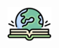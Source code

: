 <p align="center">
  <a href="" rel="noopener">
 <img src="/.github/logo.svg" alt="Project logo" width="100px" heigth="100px"></a>
</p>
